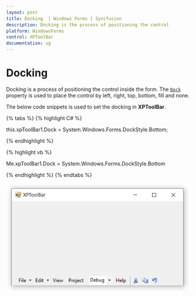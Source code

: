 ```yaml
---
layout: post
title: Docking  | Windows Forms | Syncfusion
description: Docking is the process of positioning the control
platform: WindowsForms
control: XPToolBar
documentation: ug
---
```


# Docking 

Docking is a process of positioning the control inside the form. The [`Dock`](https://docs.microsoft.com/en-us/dotnet/api/system.windows.forms.control.dock?redirectedfrom=MSDN&view=netframework-4.7.2#System_Windows_Forms_Control_Dock) property is used to place the control by left, right, top, bottom, fill and none.


The below code snippets is used to set the docking in **XPToolBar**.

{% tabs %}
{% highlight C# %}

this.xpToolBar1.Dock = System.Windows.Forms.DockStyle.Bottom;

{% endhighlight %}

{% highlight vb %}

Me.xpToolBar1.Dock = System.Windows.Forms.DockStyle.Bottom

{% endhighlight %}
{% endtabs %}

![Docking](Docking_Images/Docking.png)